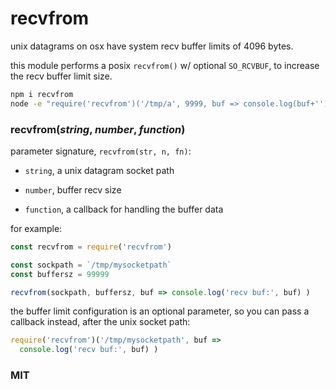 # recvfrom

unix datagrams on osx have system recv buffer limits of 4096 bytes.

this module performs a posix `recvfrom()` w/ optional `SO_RCVBUF`, to increase the recv buffer limit size.

```bash
npm i recvfrom
node -e "require('recvfrom')('/tmp/a', 9999, buf => console.log(buf+''))"
```

### recvfrom(*string*, *number*, *function*)

parameter signature, `recvfrom(str, n, fn)`:

* `string`, a unix datagram socket path

* `number`, buffer recv size

* `function`, a callback for handling the buffer data

for example:

```js
const recvfrom = require('recvfrom')

const sockpath = `/tmp/mysocketpath`
const buffersz = 99999

recvfrom(sockpath, buffersz, buf => console.log('recv buf:', buf) )
```

the buffer limit configuration is an optional parameter, so you can pass a callback instead, after the unix socket path:

```js
require('recvfrom')('/tmp/mysocketpath', buf =>
  console.log('recv buf:', buf) )
```

### MIT
